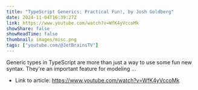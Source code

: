 ```yaml
---
title: "TypeScript Generics: Practical Fun!, by Josh Goldberg"
date: 2024-11-04T16:39:27Z
link: https://www.youtube.com/watch?v=WfK4yVccoMk
showShare: false
showReadTime: false
thumbnail: images/misc.png
tags: ["youtube.com/@JetBrainsTV"]
---
```

Generic types in TypeScript are more than just a way to use some fun new syntax. They're an important feature for modeling ...

- Link to article: https://www.youtube.com/watch?v=WfK4yVccoMk